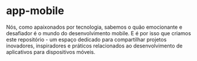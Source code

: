 # app-mobile
Nós, como apaixonados por tecnologia, sabemos o quão emocionante e desafiador é o mundo do desenvolvimento mobile. E é por isso que criamos este repositório - um espaço dedicado para compartilhar projetos inovadores, inspiradores e práticos relacionados ao desenvolvimento de aplicativos para dispositivos móveis.


